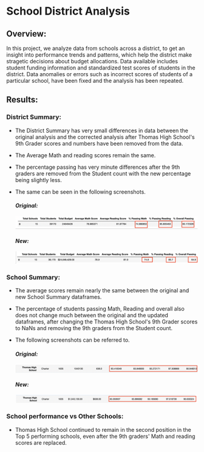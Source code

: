 # **School District Analysis**

## **Overview:**

In this project, we analyze data from schools across a district, to get an insight into performance trends and patterns, which help the district make stragetic decisions about budget allocations. Data available includes student funding information and standardized test scores of students in the district. Data anomalies or errors such as incorrect scores of students of a particular school, have been fixed and the analysis has been repeated.

## **Results:**

### District Summary:

-  The District Summary has very small differences in data between the original analysis and the corrected analysis after Thomas High School's 9th Grader scores and numbers have been removed from the data.  
- The Average Math and reading scores remain the same.
- The percentage passing has very minute differences after the 9th graders are removed from the Student count with the new percentage being slightly less.
- The same can be seen in the following screenshots.

     #### _Original:_
     ![OriginalDistrictSummary](Resources/OriginalDistrictSummary.png)

     #### _New:_
     ![NewDistrictSummary](Resources/NewDistrictSummary.png)


### School Summary:

- The average scores remain nearly the same between the original and new School Summary dataframes.
- The percentage of students passing Math, Reading and overall also does not change much between the original  and the updated dataframes, after changing the Thomas High School's 9th Grader scores to NaNs and removing the 9th graders from the Student count.
- The following screenshots can be referred to.

    #### _Original:_
    ![OriginalSchoolSummary](Resources/originalSchoolSummary.png)

    #### _New:_
    ![NewSchoolSummary](Resources/NewSchoolSummary2.png)


### School performance vs Other Schools:

- Thomas High School continued to remain in the second position in the Top 5 performing schools, even after the 9th graders' Math and reading scores are replaced.





